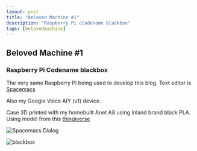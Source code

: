 ```yaml
---
layout: post
title: "Beloved Machine #1"
description: "Raspberry Pi cCodename blackbox"
tags: [belovedmachine]
---
```


## Beloved Machine #1
### Raspberry Pi Codename blackbox

The very same Raspberry Pi being used to develop this blog. Text editor is [Spacemacs](https://www.spacemacs.org/)

Also my Google Voice AIY (v1) device.

Case 3D printed with my homebuilt Anet A8 using Inland brand black PLA. Using model from this [thingiverse](https://www.thingiverse.com/thing:2592639) 

<p><img src="https://pbs.twimg.com/media/EZe2bsdXQAUFLVb?format=png" alt="Spacemacs Dialog" title="Spacemacs Dialog" /></p>
            
<p><img src="https://pbs.twimg.com/media/EZg5duSU8AAyZMc?format=png" alt="blackbox" title="blackbox" /></p>
